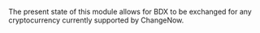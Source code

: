 

The present state of this module allows for BDX to be exchanged for any cryptocurrency currently supported by ChangeNow.
 
